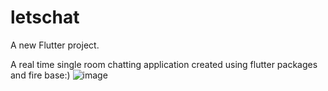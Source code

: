# letschat

A new Flutter project.

A real time single room chatting application 
created using flutter packages and fire base:)
![image](https://user-images.githubusercontent.com/91688692/184523210-1df23c09-3568-4e8f-8f94-354ebc45f02c.png)
